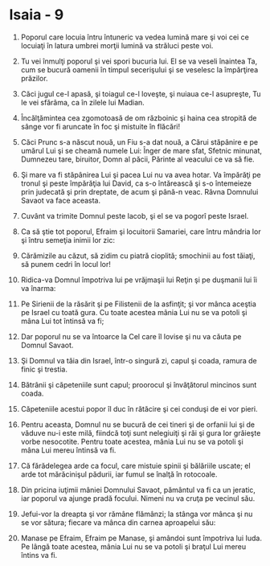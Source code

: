 # Isaia - 9

1. Poporul care locuia întru întuneric va vedea lumină mare şi voi cei ce locuiaţi în latura umbrei morţii lumină va străluci peste voi.

2. Tu vei înmulţi poporul şi vei spori bucuria lui. El se va veseli înaintea Ta, cum se bucură oamenii în timpul secerişului şi se veselesc la împărţirea prăzilor.

3. Căci jugul ce-l apasă, şi toiagul ce-l loveşte, şi nuiaua ce-l asupreşte, Tu le vei sfărâma, ca în zilele lui Madian.

4. Încălţămintea cea zgomotoasă de om războinic şi haina cea stropită de sânge vor fi aruncate în foc şi mistuite în flăcări!

5. Căci Prunc s-a născut nouă, un Fiu s-a dat nouă, a Cărui stăpânire e pe umărul Lui şi se cheamă numele Lui: Înger de mare sfat, Sfetnic minunat, Dumnezeu tare, biruitor, Domn al păcii, Părinte al veacului ce va să fie.

6. Şi mare va fi stăpânirea Lui şi pacea Lui nu va avea hotar. Va împărăţi pe tronul şi peste împărăţia lui David, ca s-o întărească şi s-o întemeieze prin judecată şi prin dreptate, de acum şi până-n veac. Râvna Domnului Savaot va face aceasta.

7. Cuvânt va trimite Domnul peste Iacob, şi el se va pogorî peste Israel.

8. Ca să ştie tot poporul, Efraim şi locuitorii Samariei, care întru mândria lor şi întru semeţia inimii lor zic:

9. Cărămizile au căzut, să zidim cu piatră cioplită; smochinii au fost tăiaţi, să punem cedri în locul lor!

10. Ridica-va Domnul împotriva lui pe vrăjmaşii lui Reţin şi pe duşmanii lui îi va înarma:

11. Pe Sirienii de la răsărit şi pe Filistenii de la asfinţit; şi vor mânca aceştia pe Israel cu toată gura. Cu toate acestea mânia Lui nu se va potoli şi mâna Lui tot întinsă va fi;

12. Dar poporul nu se va întoarce la Cel care îl lovise şi nu va căuta pe Domnul Savaot.

13. Şi Domnul va tăia din Israel, într-o singură zi, capul şi coada, ramura de finic şi trestia.

14. Bătrânii şi căpeteniile sunt capul; proorocul şi învăţătorul mincinos sunt coada.

15. Căpeteniile acestui popor îl duc în rătăcire şi cei conduşi de ei vor pieri.

16. Pentru aceasta, Domnul nu se bucură de cei tineri şi de orfanii lui şi de văduve nu-i este milă, fiindcă toţi sunt nelegiuiţi şi răi şi gura lor grăieşte vorbe nesocotite. Pentru toate acestea, mânia Lui nu se va potoli şi mâna Lui mereu întinsă va fi.

17. Că fărădelegea arde ca focul, care mistuie spinii şi bălăriile uscate; el arde tot mărăcinişul pădurii, iar fumul se înalţă în rotocoale.

18. Din pricina iuţimii mâniei Domnului Savaot, pământul va fi ca un jeratic, iar poporul va ajunge pradă focului. Nimeni nu va cruţa pe vecinul său.

19. Jefui-vor la dreapta şi vor rămâne flămânzi; la stânga vor mânca şi nu se vor sătura; fiecare va mânca din carnea aproapelui său:

20. Manase pe Efraim, Efraim pe Manase, şi amândoi sunt împotriva lui Iuda. Pe lângă toate acestea, mânia Lui nu se va potoli şi braţul Lui mereu întins va fi.

